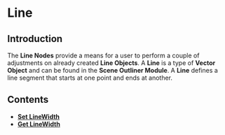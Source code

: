 # Line

## Introduction

The **Line Nodes** provide a means for a user to perform a couple of adjustments on already created **Line Objects**. A **Line** is a type of **Vector Object** and can be found in the **Scene Outliner Module**. A **Line** defines a line segment that starts at one point and ends at another.

## Contents

* [**Set LineWidth**](setlinewidth.md)
* [**Get LineWidth**](getlinewidth.md)

